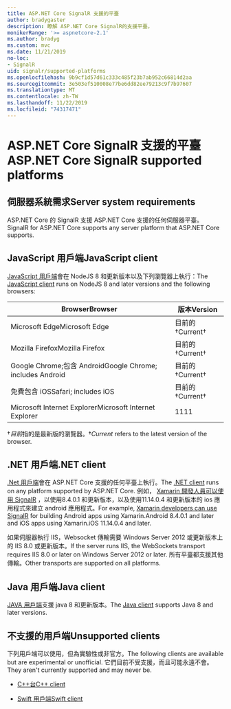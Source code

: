 ```yaml
---
title: ASP.NET Core SignalR 支援的平臺
author: bradygaster
description: 瞭解 ASP.NET Core SignalR的支援平臺。
monikerRange: '>= aspnetcore-2.1'
ms.author: bradyg
ms.custom: mvc
ms.date: 11/21/2019
no-loc:
- SignalR
uid: signalr/supported-platforms
ms.openlocfilehash: 9b9cf1d57d61c333c485f23b7ab952c66814d2aa
ms.sourcegitcommit: 3e503ef510008e77be6dd82ee79213c9f7b97607
ms.translationtype: MT
ms.contentlocale: zh-TW
ms.lasthandoff: 11/22/2019
ms.locfileid: "74317471"
---
```

# <a name="aspnet-core-opno-locsignalr-supported-platforms"></a><span data-ttu-id="79034-103">ASP.NET Core SignalR 支援的平臺</span><span class="sxs-lookup"><span data-stu-id="79034-103">ASP.NET Core SignalR supported platforms</span></span>

## <a name="server-system-requirements"></a><span data-ttu-id="79034-104">伺服器系統需求</span><span class="sxs-lookup"><span data-stu-id="79034-104">Server system requirements</span></span>

<span data-ttu-id="79034-105">ASP.NET Core 的 SignalR 支援 ASP.NET Core 支援的任何伺服器平臺。</span><span class="sxs-lookup"><span data-stu-id="79034-105">SignalR for ASP.NET Core supports any server platform that ASP.NET Core supports.</span></span>

## <a name="javascript-client"></a><span data-ttu-id="79034-106">JavaScript 用戶端</span><span class="sxs-lookup"><span data-stu-id="79034-106">JavaScript client</span></span>

<span data-ttu-id="79034-107">[JavaScript 用戶端](xref:signalr/javascript-client)會在 NodeJS 8 和更新版本以及下列瀏覽器上執行：</span><span class="sxs-lookup"><span data-stu-id="79034-107">The [JavaScript client](xref:signalr/javascript-client) runs on NodeJS 8 and later versions and the following browsers:</span></span>

| <span data-ttu-id="79034-108">Browser</span><span class="sxs-lookup"><span data-stu-id="79034-108">Browser</span></span>                         | <span data-ttu-id="79034-109">版本</span><span class="sxs-lookup"><span data-stu-id="79034-109">Version</span></span>         |
| ------------------------------- | --------------- |
| <span data-ttu-id="79034-110">Microsoft Edge</span><span class="sxs-lookup"><span data-stu-id="79034-110">Microsoft Edge</span></span>                  | <span data-ttu-id="79034-111">目前的&dagger;</span><span class="sxs-lookup"><span data-stu-id="79034-111">Current&dagger;</span></span> |
| <span data-ttu-id="79034-112">Mozilla Firefox</span><span class="sxs-lookup"><span data-stu-id="79034-112">Mozilla Firefox</span></span>                 | <span data-ttu-id="79034-113">目前的&dagger;</span><span class="sxs-lookup"><span data-stu-id="79034-113">Current&dagger;</span></span> |
| <span data-ttu-id="79034-114">Google Chrome;包含 Android</span><span class="sxs-lookup"><span data-stu-id="79034-114">Google Chrome; includes Android</span></span> | <span data-ttu-id="79034-115">目前的&dagger;</span><span class="sxs-lookup"><span data-stu-id="79034-115">Current&dagger;</span></span> |
| <span data-ttu-id="79034-116">免費包含 iOS</span><span class="sxs-lookup"><span data-stu-id="79034-116">Safari; includes iOS</span></span>            | <span data-ttu-id="79034-117">目前的&dagger;</span><span class="sxs-lookup"><span data-stu-id="79034-117">Current&dagger;</span></span> |
| <span data-ttu-id="79034-118">Microsoft Internet Explorer</span><span class="sxs-lookup"><span data-stu-id="79034-118">Microsoft Internet Explorer</span></span>     | <span data-ttu-id="79034-119">11</span><span class="sxs-lookup"><span data-stu-id="79034-119">11</span></span>              |

<span data-ttu-id="79034-120">&dagger;*目前*指的是最新版的瀏覽器。</span><span class="sxs-lookup"><span data-stu-id="79034-120">&dagger;*Current* refers to the latest version of the browser.</span></span>

## <a name="net-client"></a><span data-ttu-id="79034-121">.NET 用戶端</span><span class="sxs-lookup"><span data-stu-id="79034-121">.NET client</span></span>

<span data-ttu-id="79034-122">[.Net 用戶端](xref:signalr/dotnet-client)會在 ASP.NET Core 支援的任何平臺上執行。</span><span class="sxs-lookup"><span data-stu-id="79034-122">The [.NET client](xref:signalr/dotnet-client) runs on any platform supported by ASP.NET Core.</span></span> <span data-ttu-id="79034-123">例如， [Xamarin 開發人員可以使用 SignalR](https://github.com/aspnet/Announcements/issues/305) ，以使用8.4.0.1 和更新版本，以及使用11.14.0.4 和更新版本的 ios 應用程式來建立 android 應用程式。</span><span class="sxs-lookup"><span data-stu-id="79034-123">For example, [Xamarin developers can use SignalR](https://github.com/aspnet/Announcements/issues/305) for building Android apps using Xamarin.Android 8.4.0.1 and later and iOS apps using Xamarin.iOS 11.14.0.4 and later.</span></span>

<span data-ttu-id="79034-124">如果伺服器執行 IIS，Websocket 傳輸需要 Windows Server 2012 或更新版本上的 IIS 8.0 或更新版本。</span><span class="sxs-lookup"><span data-stu-id="79034-124">If the server runs IIS, the WebSockets transport requires IIS 8.0 or later on Windows Server 2012 or later.</span></span> <span data-ttu-id="79034-125">所有平臺都支援其他傳輸。</span><span class="sxs-lookup"><span data-stu-id="79034-125">Other transports are supported on all platforms.</span></span>

## <a name="java-client"></a><span data-ttu-id="79034-126">Java 用戶端</span><span class="sxs-lookup"><span data-stu-id="79034-126">Java client</span></span>

<span data-ttu-id="79034-127">[JAVA 用戶端](xref:signalr/java-client)支援 java 8 和更新版本。</span><span class="sxs-lookup"><span data-stu-id="79034-127">The [Java client](xref:signalr/java-client) supports Java 8 and later versions.</span></span>

## <a name="unsupported-clients"></a><span data-ttu-id="79034-128">不支援的用戶端</span><span class="sxs-lookup"><span data-stu-id="79034-128">Unsupported clients</span></span>

<span data-ttu-id="79034-129">下列用戶端可以使用，但為實驗性或非官方。</span><span class="sxs-lookup"><span data-stu-id="79034-129">The following clients are available but are experimental or unofficial.</span></span> <span data-ttu-id="79034-130">它們目前不受支援，而且可能永遠不會。</span><span class="sxs-lookup"><span data-stu-id="79034-130">They aren't currently supported and may never be.</span></span>

* <span data-ttu-id="79034-131">[C++台](https://github.com/aspnet/SignalR/tree/master/clients/cpp)</span><span class="sxs-lookup"><span data-stu-id="79034-131">[C++ client](https://github.com/aspnet/SignalR/tree/master/clients/cpp)</span></span>

* <span data-ttu-id="79034-132">[Swift 用戶端](https://github.com/moozzyk/SignalR-Client-Swift)</span><span class="sxs-lookup"><span data-stu-id="79034-132">[Swift client](https://github.com/moozzyk/SignalR-Client-Swift)</span></span>
